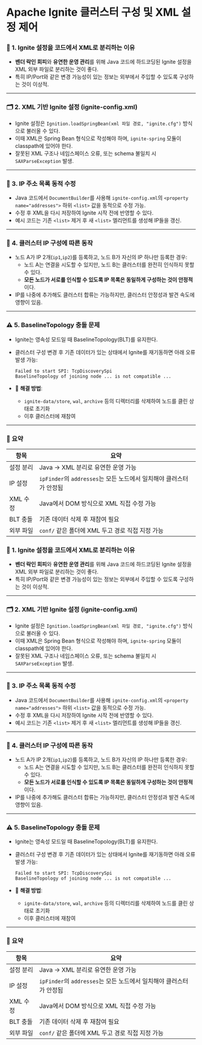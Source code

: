 # Apache Ignite 클러스터 구성 및 XML 설정 제어

### 🔧 1. Ignite 설정을 코드에서 XML로 분리하는 이유

- **벤더 락인 회피**와 **유연한 운영 관리**를 위해 Java 코드에 하드코딩된 Ignite 설정을 XML 외부 파일로 분리하는 것이 좋다.
- 특히 IP/Port와 같은 변경 가능성이 있는 정보는 외부에서 주입할 수 있도록 구성하는 것이 이상적.

---

### 🗂 2. XML 기반 Ignite 설정 (ignite-config.xml)

- Ignite 설정은 `Ignition.loadSpringBean(xml 파일 경로, "ignite.cfg")` 방식으로 불러올 수 있다.
- 이때 XML은 Spring Bean 형식으로 작성해야 하며, `ignite-spring` 모듈이 classpath에 있어야 한다.
- 잘못된 XML 구조나 네임스페이스 오류, 또는 schema 불일치 시 `SAXParseException` 발생.

---

### 📍 3. IP 주소 목록 동적 수정

- Java 코드에서 `DocumentBuilder`를 사용해 `ignite-config.xml`의 `<property name="addresses">` 하위 `<list>` 값을 동적으로 수정 가능.
- 수정 후 XML을 다시 저장하여 Ignite 시작 전에 반영할 수 있다.
- 예시 코드는 기존 `<list>` 제거 후 새 `<list>` 엘리먼트를 생성해 IP들을 갱신.

---

### 🔄 4. 클러스터 IP 구성에 따른 동작

- 노드 A가 IP 2개(`ip1`,`ip2`)를 등록하고, 노드 B가 자신의 IP 하나만 등록한 경우:
    - 노드 A는 연결을 시도할 수 있지만, 노드 B는 클러스터를 완전히 인식하지 못할 수 있다.
    - **모든 노드가 서로를 인식할 수 있도록 IP 목록은 동일하게 구성하는 것이 안정적**이다.
- IP를 나중에 추가해도 클러스터 합류는 가능하지만, 클러스터 안정성과 발견 속도에 영향이 있음.

---

### ⚠️ 5. BaselineTopology 충돌 문제

- Ignite는 영속성 모드일 때 BaselineTopology(BLT)를 유지한다.
- 클러스터 구성 변경 후 기존 데이터가 있는 상태에서 Ignite를 재기동하면 아래 오류 발생 가능:
    
    ```
    Failed to start SPI: TcpDiscoverySpi
    BaselineTopology of joining node ... is not compatible ...
    ```
    
- 🔧 **해결 방법**:
    - `ignite-data/store`, `wal`, `archive` 등의 디렉터리를 삭제하여 노드를 클린 상태로 초기화
    - 이후 클러스터에 재참여

---

### 🧠 요약

| 항목 | 요약 |
| --- | --- |
| 설정 분리 | Java → XML 분리로 유연한 운영 가능 |
| IP 설정 | `ipFinder`의 `addresses`는 모든 노드에서 일치해야 클러스터가 안정됨 |
| XML 수정 | Java에서 DOM 방식으로 XML 직접 수정 가능 |
| BLT 충돌 | 기존 데이터 삭제 후 재참여 필요 |
| 외부 파일 | `conf/` 같은 폴더에 XML 두고 경로 직접 지정 가능 |

### 🔧 1. Ignite 설정을 코드에서 XML로 분리하는 이유

- **벤더 락인 회피**와 **유연한 운영 관리**를 위해 Java 코드에 하드코딩된 Ignite 설정을 XML 외부 파일로 분리하는 것이 좋다.
- 특히 IP/Port와 같은 변경 가능성이 있는 정보는 외부에서 주입할 수 있도록 구성하는 것이 이상적.

---

### 🗂 2. XML 기반 Ignite 설정 (ignite-config.xml)

- Ignite 설정은 `Ignition.loadSpringBean(xml 파일 경로, "ignite.cfg")` 방식으로 불러올 수 있다.
- 이때 XML은 Spring Bean 형식으로 작성해야 하며, `ignite-spring` 모듈이 classpath에 있어야 한다.
- 잘못된 XML 구조나 네임스페이스 오류, 또는 schema 불일치 시 `SAXParseException` 발생.

---

### 📍 3. IP 주소 목록 동적 수정

- Java 코드에서 `DocumentBuilder`를 사용해 `ignite-config.xml`의 `<property name="addresses">` 하위 `<list>` 값을 동적으로 수정 가능.
- 수정 후 XML을 다시 저장하여 Ignite 시작 전에 반영할 수 있다.
- 예시 코드는 기존 `<list>` 제거 후 새 `<list>` 엘리먼트를 생성해 IP들을 갱신.

---

### 🔄 4. 클러스터 IP 구성에 따른 동작

- 노드 A가 IP 2개(`ip1`,`ip2`)를 등록하고, 노드 B가 자신의 IP 하나만 등록한 경우:
    - 노드 A는 연결을 시도할 수 있지만, 노드 B는 클러스터를 완전히 인식하지 못할 수 있다.
    - **모든 노드가 서로를 인식할 수 있도록 IP 목록은 동일하게 구성하는 것이 안정적**이다.
- IP를 나중에 추가해도 클러스터 합류는 가능하지만, 클러스터 안정성과 발견 속도에 영향이 있음.

---

### ⚠️ 5. BaselineTopology 충돌 문제

- Ignite는 영속성 모드일 때 BaselineTopology(BLT)를 유지한다.
- 클러스터 구성 변경 후 기존 데이터가 있는 상태에서 Ignite를 재기동하면 아래 오류 발생 가능:
  
    ```
    Failed to start SPI: TcpDiscoverySpi
    BaselineTopology of joining node ... is not compatible ...
    ```
    
- 🔧 **해결 방법**:
    - `ignite-data/store`, `wal`, `archive` 등의 디렉터리를 삭제하여 노드를 클린 상태로 초기화
    - 이후 클러스터에 재참여

---

### 🧠 요약

| 항목      | 요약                                                         |
| --------- | ------------------------------------------------------------ |
| 설정 분리 | Java → XML 분리로 유연한 운영 가능                           |
| IP 설정   | `ipFinder`의 `addresses`는 모든 노드에서 일치해야 클러스터가 안정됨 |
| XML 수정  | Java에서 DOM 방식으로 XML 직접 수정 가능                     |
| BLT 충돌  | 기존 데이터 삭제 후 재참여 필요                              |
| 외부 파일 | `conf/` 같은 폴더에 XML 두고 경로 직접 지정 가능             |